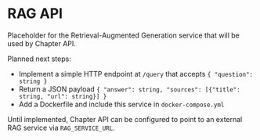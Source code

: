 # RAG API

Placeholder for the Retrieval-Augmented Generation service that will be used by Chapter API.

Planned next steps:
- Implement a simple HTTP endpoint at `/query` that accepts `{ "question": string }`
- Return a JSON payload `{ "answer": string, "sources": [{"title": string, "url": string}] }`
- Add a Dockerfile and include this service in `docker-compose.yml`

Until implemented, Chapter API can be configured to point to an external RAG service via `RAG_SERVICE_URL`.
